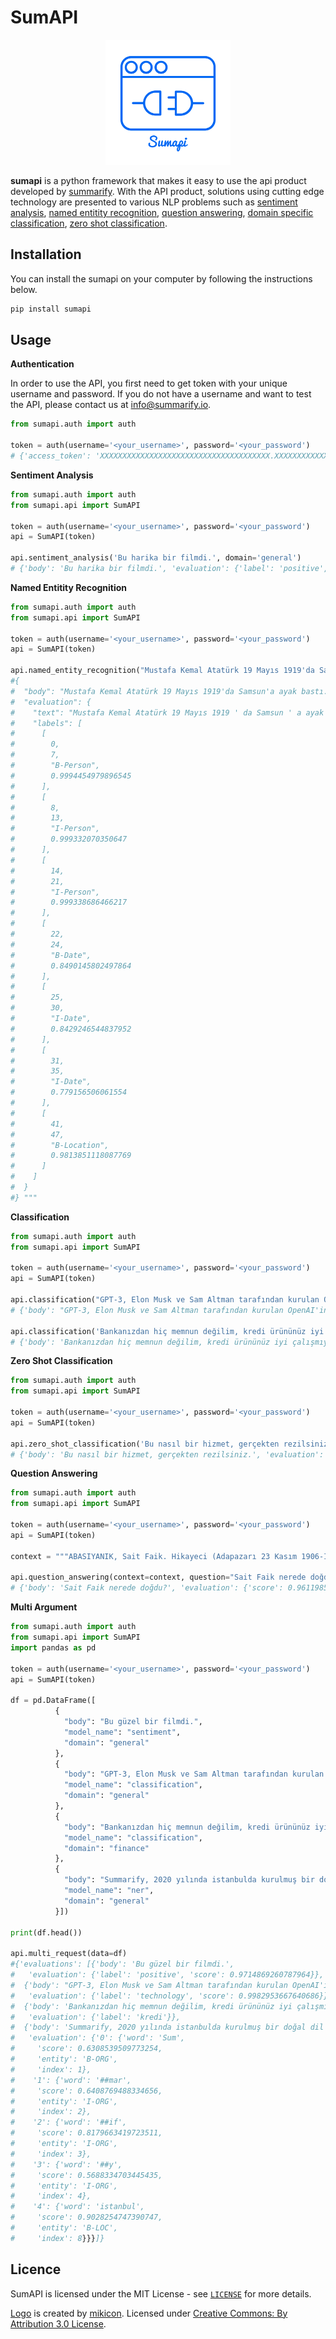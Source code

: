 # SumAPI

<p align="center"><img src="https://raw.githubusercontent.com/summarify/sumapi/main/docs/sumapi_logo.png" width="200" height="200"></p>

**sumapi** is a python framework that makes it easy to use the api product developed by [summarify](https://summarify.io/). With the API product, solutions using cutting edge technology are presented to various NLP problems such as [sentiment analysis](https://en.wikipedia.org/wiki/Sentiment_analysis), [named entitity recognition](https://en.wikipedia.org/wiki/Named-entity_recognition), [question answering](https://en.wikipedia.org/wiki/Question_answering), [domain specific classification](https://en.wikipedia.org/wiki/Document_classification), [zero shot classification](https://en.wikipedia.org/wiki/Zero-shot_learning).


## Installation

You can install the sumapi on your computer by following the instructions below.

```bash
pip install sumapi
```

## Usage

**Authentication**

In order to use the API, you first need to get token with your unique username and password. If you do not have a username and want to test the API, please contact us at [info@summarify.io](mailto:info@summarify.io).

```python
from sumapi.auth import auth

token = auth(username='<your_username>', password='<your_password')
# {'access_token': 'XXXXXXXXXXXXXXXXXXXXXXXXXXXXXXXXXXXXXX.XXXXXXXXXXXXXXXXXXXXXXXXXXXXXXXXXXXXXXXXXX.XXXXXXXXXXXXXXXXXXXXXXXXXXXXXXXXXXXXXXXXXXX', 'token_type': 'bearer'}
```

**Sentiment Analysis**

```python
from sumapi.auth import auth
from sumapi.api import SumAPI

token = auth(username='<your_username>', password='<your_password')
api = SumAPI(token)

api.sentiment_analysis('Bu harika bir filmdi.', domain='general')
# {'body': 'Bu harika bir filmdi.', 'evaluation': {'label': 'positive', 'score': 0.983938992023468}}

```

**Named Entitity Recognition**

```python
from sumapi.auth import auth
from sumapi.api import SumAPI

token = auth(username='<your_username>', password='<your_password')
api = SumAPI(token)

api.named_entity_recognition("Mustafa Kemal Atatürk 19 Mayıs 1919'da Samsun'a ayak bastı.", domain='general')
#{
#  "body": "Mustafa Kemal Atatürk 19 Mayıs 1919'da Samsun'a ayak bastı.",
#  "evaluation": {
#    "text": "Mustafa Kemal Atatürk 19 Mayıs 1919 ' da Samsun ' a ayak bastı . ",
#    "labels": [
#      [
#        0,
#        7,
#        "B-Person",
#        0.9994454979896545
#      ],
#      [
#        8,
#        13,
#        "I-Person",
#        0.999332070350647
#      ],
#      [
#        14,
#        21,
#        "I-Person",
#        0.999338686466217
#      ],
#      [
#        22,
#        24,
#        "B-Date",
#        0.8490145802497864
#      ],
#      [
#        25,
#        30,
#        "I-Date",
#        0.8429246544837952
#      ],
#      [
#        31,
#        35,
#        "I-Date",
#        0.779156506061554
#      ],
#      [
#        41,
#        47,
#        "B-Location",
#        0.9813851118087769
#      ]
#    ]
#  }
#} """
```

**Classification**

```python
from sumapi.auth import auth
from sumapi.api import SumAPI

token = auth(username='<your_username>', password='<your_password')
api = SumAPI(token)

api.classification("GPT-3, Elon Musk ve Sam Altman tarafından kurulan OpenAI'in üzerinde birkaç yıldır çalışma yürüttüğü bir yapay zekâ teknolojisi", domain='general')
# {'body': "GPT-3, Elon Musk ve Sam Altman tarafından kurulan OpenAI'in üzerinde birkaç yıldır çalışma yürüttüğü bir yapay zekâ teknolojisi", 'evaluation': {'label': 'technology', 'score': 0.9983301758766174}}

api.classification('Bankanızdan hiç memnun değilim, kredi ürününüz iyi çalışmıyor.', domain='finance')
# {'body': 'Bankanızdan hiç memnun değilim, kredi ürününüz iyi çalışmıyor.', 'evaluation': {'label': 'kredi'}}
```

**Zero Shot Classification**

```python
from sumapi.auth import auth
from sumapi.api import SumAPI

token = auth(username='<your_username>', password='<your_password')
api = SumAPI(token)

api.zero_shot_classification('Bu nasıl bir hizmet, gerçekten rezilsiniz.', categories='talep,şikayet,öneri')
# {'body': 'Bu nasıl bir hizmet, gerçekten rezilsiniz.', 'evaluation': {'sequence': 'Bu nasıl bir hizmet, gerçekten rezilsiniz.', 'labels': ['şikayet', 'öneri', 'talep'], 'scores': [0.97139573097229, 0.8201411962509155, 0.5891757011413574], 'label': 'şikayet'}}
```

**Question Answering**

```python
from sumapi.auth import auth
from sumapi.api import SumAPI

token = auth(username='<your_username>', password='<your_password')
api = SumAPI(token)

context = """ABASIYANIK, Sait Faik. Hikayeci (Adapazarı 23 Kasım 1906-İstanbul 11 Mayıs 1954). İlk öğrenimine Adapazarı’nda Rehber-i Terakki Mektebi’nde başladı. İki yıl kadar Adapazarı İdadisi’nde okudu. İstanbul Erkek Lisesi’nde devam ettiği orta öğrenimini Bursa Lisesi’nde tamamladı (1928). İstanbul Edebiyat Fakültesi’ne iki yıl devam ettikten sonra babasının isteği üzerine iktisat öğrenimi için İsviçre’ye gitti. Kısa süre sonra iktisat öğrenimini bırakarak Lozan’dan Grenoble’a geçti. Üç yıl başıboş bir edebiyat öğrenimi gördükten sonra babası tarafından geri çağrıldı (1933). Bir müddet Halıcıoğlu Ermeni Yetim Mektebi'nde Türkçe grup dersleri öğretmenliği yaptı. Ticarete atıldıysa da tutunamadı. Bir ay Haber gazetesinde adliye muhabirliği yaptı (1942). Babasının ölümü üzerine aileden kalan emlakin geliri ile avare bir hayata başladı. Evlenemedi. Yazları Burgaz adasındaki köşklerinde, kışları Şişli’deki apartmanlarında annesi ile beraber geçen bu fazla içkili bohem hayatı ömrünün sonuna kadar sürdü."""

api.question_answering(context=context, question="Sait Faik nerede doğdu?")
# {'body': 'Sait Faik nerede doğdu?', 'evaluation': {'score': 0.9611985087394714, 'answer': 'Adapazarı'}}
```

**Multi Argument**

```python
from sumapi.auth import auth
from sumapi.api import SumAPI
import pandas as pd

token = auth(username='<your_username>', password='<your_password')
api = SumAPI(token)

df = pd.DataFrame([
          {
            "body": "Bu güzel bir filmdi.",
            "model_name": "sentiment",
            "domain": "general"
          },
          {
            "body": "GPT-3, Elon Musk ve Sam Altman tarafından kurulan OpenAI'in üzerinde birkaç yıldır çalışma yürüttüğü bir yapay zekâ teknolojisi..",
            "model_name": "classification",
            "domain": "general"
          },
          {
            "body": "Bankanızdan hiç memnun değilim, kredi ürününüz iyi çalışmıyor.",
            "model_name": "classification",
            "domain": "finance"
          },
          {
            "body": "Summarify, 2020 yılında istanbulda kurulmuş bir doğal dil işleme ve yapay zeka şirketidir..",
            "model_name": "ner",
            "domain": "general"
          }])

print(df.head())

api.multi_request(data=df)
#{'evaluations': [{'body': 'Bu güzel bir filmdi.',
#   'evaluation': {'label': 'positive', 'score': 0.9714869260787964}},
#  {'body': "GPT-3, Elon Musk ve Sam Altman tarafından kurulan OpenAI'in üzerinde birkaç yıldır çalışma yürüttüğü bir yapay zekâ teknolojisi..",
#   'evaluation': {'label': 'technology', 'score': 0.9982953667640686}},
#  {'body': 'Bankanızdan hiç memnun değilim, kredi ürününüz iyi çalışmıyor.',
#   'evaluation': {'label': 'kredi'}},
#  {'body': 'Summarify, 2020 yılında istanbulda kurulmuş bir doğal dil işleme ve yapay zeka şirketidir..',
#   'evaluation': {'0': {'word': 'Sum',
#     'score': 0.6308539509773254,
#     'entity': 'B-ORG',
#     'index': 1},
#    '1': {'word': '##mar',
#     'score': 0.6408769488334656,
#     'entity': 'I-ORG',
#     'index': 2},
#    '2': {'word': '##if',
#     'score': 0.8179663419723511,
#     'entity': 'I-ORG',
#     'index': 3},
#    '3': {'word': '##y',
#     'score': 0.5688334703445435,
#     'entity': 'I-ORG',
#     'index': 4},
#    '4': {'word': 'istanbul',
#     'score': 0.9028254747390747,
#     'entity': 'B-LOC',
#     'index': 8}}}]}
```


## Licence

SumAPI is licensed under the MIT License - see [`LICENSE`](https://github.com/summarify/sumapi/blob/master/LICENSE) for more details.

[Logo](https://thenounproject.com/search/?q=api&i=719168/) is created by [mikicon](https://thenounproject.com/mikicon/). Licensed under [Creative Commons: By Attribution 3.0 License](https://creativecommons.org/licenses/by/3.0/).
